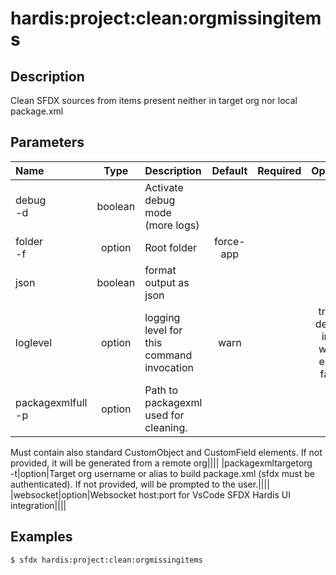 # hardis:project:clean:orgmissingitems

## Description

Clean SFDX sources from items present neither in target org nor local package.xml

## Parameters

|Name|Type|Description|Default|Required|Options|
|:---|:--:|:----------|:-----:|:------:|:-----:|
|debug<br/>-d|boolean|Activate debug mode (more logs)||||
|folder<br/>-f|option|Root folder|force-app|||
|json|boolean|format output as json||||
|loglevel|option|logging level for this command invocation|warn||trace<br/>debug<br/>info<br/>warn<br/>error<br/>fatal|
|packagexmlfull<br/>-p|option|Path to packagexml used for cleaning.
Must contain also standard CustomObject and CustomField elements.
If not provided, it will be generated from a remote org||||
|packagexmltargetorg<br/>-t|option|Target org username or alias to build package.xml (sfdx must be authenticated).
If not provided, will be prompted to the user.||||
|websocket|option|Websocket host:port for VsCode SFDX Hardis UI integration||||

## Examples

```shell
$ sfdx hardis:project:clean:orgmissingitems
```


